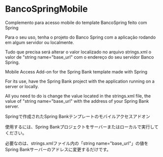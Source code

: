 # BancoSpringMobile
 Complemento para acesso mobile do template BancoSpring feito com Spring
 
 Para o seu uso, tenha o projeto do Banco Spring com a aplicação rodando em algum servidor ou localmente.
 
 Tudo que precisa será alterar o valor localizado no arquivo strings.xml o valor de "string name="base_url" com o endereço do seu servidor Banco Spring. 


 Mobile Access Add-on for the Spring Bank template made with Spring

For its use, have the Spring Bank project with the application running on a server or locally.

All you need to do is change the value located in the strings.xml file, the value of "string name="base_url" with the address of your Spring Bank server.


Springで作成されたSpring Bankテンプレートのモバイルアクセスアドオン

使用するには、Spring Bankプロジェクトをサーバーまたはローカルで実行してください。

必要なのは、strings.xmlファイル内の「string name="base_url"」の値をSpring Bankサーバーのアドレスに変更するだけです。


